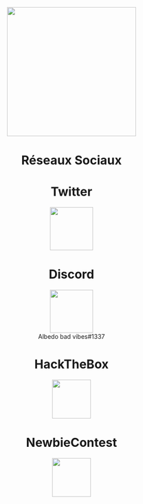 
<center><img src="https://images7.alphacoders.com/901/thumb-1920-901547.png" height="300px">
  <h1><b>Réseaux Sociaux</b></h1>
  
<h1>Twitter</h1><a href="https://twitter.com/AlbedoIT"><img src="https://imgur.com/4d2fNZA.png" width="100"></a>
<h1>Discord</h1><a href="https://discord.gg/PJpTuhtKNR"><img src="https://upload.wikimedia.org/wikipedia/fr/thumb/0/05/Discord.svg/1200px-Discord.svg.png" width="100"></a><br>Albedo bad vibes#1337</br>
<h1>HackTheBox</h1><a href="https://www.hackthebox.eu/home/users/profile/293278"><img src="https://pbs.twimg.com/profile_images/1192912844297297920/73n4_SvJ_400x400.jpg" width="90"></a>
<h1>NewbieContest</h1><a href="https://www.newbiecontest.org/index.php?page=info_membre&id=90901"><img src="https://www.newbiecontest.org/images/logo.png" width="90"></a>
